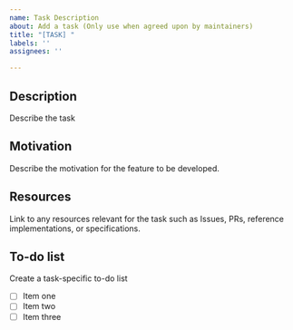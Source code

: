 ```yaml
---
name: Task Description
about: Add a task (Only use when agreed upon by maintainers)
title: "[TASK] "
labels: ''
assignees: ''

---
```


## Description
Describe the task

## Motivation
Describe the motivation for the feature to be developed.

## Resources
Link to any resources relevant for the task such as Issues, PRs, reference implementations, or specifications.

## To-do list
Create a task-specific to-do list 

- [ ] Item one
- [ ] Item two
- [ ] Item three
